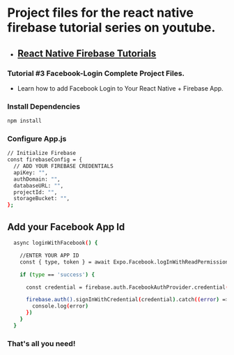 # Project files for the react native firebase tutorial series on youtube. 

- ## [React Native Firebase Tutorials ](https://www.youtube.com/playlist?list=PLy9JCsy2u97m-xWAxGwHZ2vITtj4qBKDm)



### Tutorial #3 Facebook-Login Complete Project Files.

- Learn how to add Facebook Login to Your React Native + Firebase App.

### Install Dependencies

```sh 
npm install 
```

### Configure App.js
```sh
// Initialize Firebase
const firebaseConfig = {
  // ADD YOUR FIREBASE CREDENTIALS
  apiKey: "",
  authDomain: "",
  databaseURL: "",
  projectId: "",
  storageBucket: "",
};
```

## Add your Facebook App Id
```sh
  async loginWithFacebook() {

    //ENTER YOUR APP ID 
    const { type, token } = await Expo.Facebook.logInWithReadPermissionsAsync('<APP ID>', { permissions: ['public_profile'] })

    if (type == 'success') {

      const credential = firebase.auth.FacebookAuthProvider.credential(token)

      firebase.auth().signInWithCredential(credential).catch((error) => {
        console.log(error)
      })
    }
  }
```


### That's all you need!  

